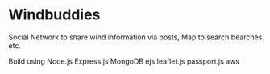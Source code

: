 # Windbuddies
Social Network to share wind information via posts, Map to search bearches etc.

Build using Node.js Express.js MongoDB ejs leaflet.js passport.js aws 
